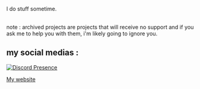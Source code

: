 I do stuff sometime.

<br>
note : archived projects are projects that will receive no support and if you ask me to help you with them, i'm likely going to ignore you.
<br>

## my social medias : 

[![Discord Presence](https://lanyard.cnrad.dev/api/283205890474115072)](https://discord.com/users/283205890474115072)

<a href="https://someboringnerd.xyz">My website</a><br><br>
